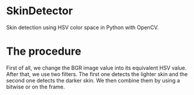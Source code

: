 # SkinDetector
Skin detection using HSV color space in Python with OpenCV.

# The procedure
First of all, we change the BGR image value into its equivalent HSV value. After that, we use two filters. The first one detects the lighter skin and the second one detects the darker skin. We then combine them by using a bitwise or on the frame.
